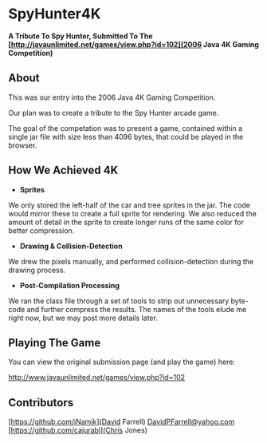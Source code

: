 SpyHunter4K
===========

**A Tribute To Spy Hunter, Submitted To The [http://javaunlimited.net/games/view.php?id=102](2006 Java 4K Gaming Competition)**

About
-----

This was our entry into the 2006 Java 4K Gaming Competition.

Our plan was to create a tribute to the Spy Hunter arcade game.

The goal of the competation was to present a game, contained within a single jar file with size less than 4096 bytes, that could be played in the browser.


How We Achieved 4K
------------------

* **Sprites**

We only stored the left-half of the car and tree sprites in the jar.  The code would mirror these to create a full sprite for rendering.  We also reduced the amount of detail in the sprite to create longer runs of the same color for better compression.

* **Drawing & Collision-Detection**

We drew the pixels manually, and performed collision-detection during the drawing process.

* **Post-Compilation Processing**

We ran the class file through a set of tools to strip out unnecessary byte-code and further compress the results.   The names of the tools elude me right now, but we may post more details later.


Playing The Game
----------------

You can view the original submission page (and play the game) here:

http://www.javaunlimited.net/games/view.php?id=102


Contributors
------------

[https://github.com/iNamik](David Farrell) <DavidPFarrell@yahoo.com>
[https://github.com/cajurabi](Chris Jones)
